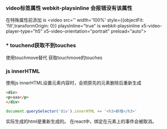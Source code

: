 ### video标签属性 webkit-playsinline 会报错没有该属性
在特殊属性前添加 is
    <video src='' width='100%' style={{objectFit: 'fill',transformOrigin: 0}} playsInline="true" is webkit-playsinline x5-video-player-type="h5" x5-video-orientation="portrait" preload="auto"></video>
###  * touchend获取不到touches
使用touchmove替代
获取touchmove的touches  

###  js innerHTML
使用js innerHTML设置元素内容时，会把原先的元素删除后重新生成

``` html
<div>
<p>aaa</p>
</div>
```
```js 
document.querySelector('div').innerHTML += '<h3>新增</h3>'
```
实际生成的html是重新生成的。
在react中，绑定在元素上的事件会被取消。